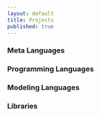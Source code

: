 ```yaml
---
layout: default
title: Projects
published: true
---
```


### Meta Languages

### Programming Languages

### Modeling Languages

### Libraries
